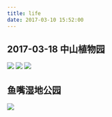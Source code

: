 ```yaml
---
title: life
date: 2017-03-10 15:52:00
---
```

## 2017-03-18 中山植物园
![](index/01.png)
![](index/02.png)
![](index/03.png)


## 鱼嘴湿地公园
![](index/00.png)
